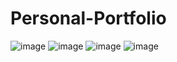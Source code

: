 # Personal-Portfolio

![image](https://user-images.githubusercontent.com/97495345/206856841-f8f5a865-b99f-411e-9108-49e881543e26.png)
![image](https://user-images.githubusercontent.com/97495345/206856875-6d0797f2-a545-4805-a16a-5167d1128c2c.png)
![image](https://user-images.githubusercontent.com/97495345/206856895-2e71ba89-488a-4d00-baf3-9913e2c0976d.png)
![image](https://user-images.githubusercontent.com/97495345/206856904-f328cc8f-59da-4564-b24d-65b4c7f91d18.png)































